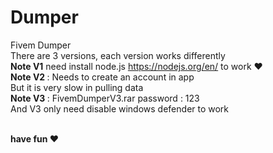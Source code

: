 # Dumper
Fivem Dumper
<br />
There are 3 versions, each version works differently
<br />
<b>Note V1</b> need install node.js https://nodejs.org/en/ to work ❤️
<br />
<b>Note V2 </b>: Needs to create an account in app
<br />
But it is very slow in pulling data
<br />
<b>Note V3 </b> : FivemDumperV3.rar password : 123
<br />
And V3 only need disable windows defender to work 

<br /> 
<b>have fun ❤️</b>
